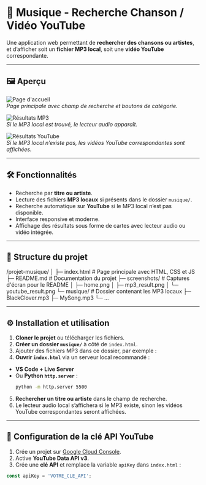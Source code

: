# 🎵 Musique - Recherche Chanson / Vidéo YouTube

Une application web permettant de **rechercher des chansons ou artistes**, et d’afficher soit un **fichier MP3 local**, soit une **vidéo YouTube** correspondante.  

---

## 🖼️ Aperçu

![Page d'accueil](screenshots/home.png)  
*Page principale avec champ de recherche et boutons de catégorie.*

![Résultats MP3](screenshots/mp3_result.png)  
*Si le MP3 local est trouvé, le lecteur audio apparaît.*

![Résultats YouTube](screenshots/youtube_result.png)  
*Si le MP3 local n’existe pas, les vidéos YouTube correspondantes sont affichées.*

---

## 🛠 Fonctionnalités

- Recherche par **titre ou artiste**.
- Lecture des fichiers **MP3 locaux** si présents dans le dossier `musique/`.
- Recherche automatique sur **YouTube** si le MP3 local n’est pas disponible.
- Interface responsive et moderne.
- Affichage des résultats sous forme de cartes avec lecteur audio ou vidéo intégrée.

---

## 📂 Structure du projet

/projet-musique/
│
├─ index.html # Page principale avec HTML, CSS et JS
├─ README.md # Documentation du projet
├─ screenshots/ # Captures d'écran pour le README
│ ├─ home.png
│ ├─ mp3_result.png
│ └─ youtube_result.png
└─ musique/ # Dossier contenant les MP3 locaux
├─ BlackClover.mp3
├─ MySong.mp3
└─ ...

---

## ⚙️ Installation et utilisation

1. **Cloner le projet** ou télécharger les fichiers.  
2. **Créer un dossier `musique/`** à côté de `index.html`.  
3. Ajouter des fichiers MP3 dans ce dossier, par exemple :  
4. **Ouvrir `index.html`** via un serveur local recommandé :  
- **VS Code + Live Server**  
- Ou **Python `http.server`** :  
  ```bash
  python -m http.server 5500
  ```
5. **Rechercher un titre ou artiste** dans le champ de recherche.  
6. Le lecteur audio local s’affichera si le MP3 existe, sinon les vidéos YouTube correspondantes seront affichées.

---

## 🔑 Configuration de la clé API YouTube

1. Crée un projet sur [Google Cloud Console](https://console.developers.google.com/).  
2. Active **YouTube Data API v3**.  
3. Crée une **clé API** et remplace la variable `apiKey` dans `index.html` :  

```javascript
const apiKey = 'VOTRE_CLE_API';
